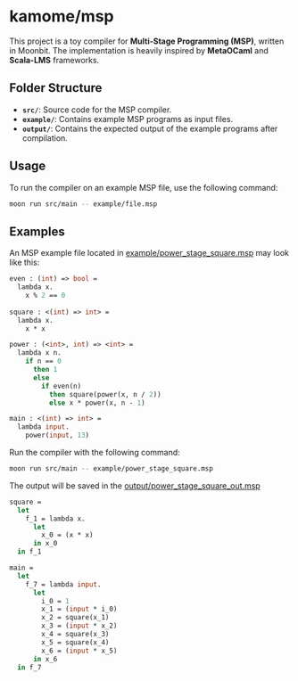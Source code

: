 # kamome/msp

This project is a toy compiler for **Multi-Stage Programming (MSP)**, written in Moonbit. The implementation is heavily inspired by **MetaOCaml** and **Scala-LMS** frameworks.


## Folder Structure

- **`src/`**: Source code for the MSP compiler.
- **`example/`**: Contains example MSP programs as input files.
- **`output/`**: Contains the expected output of the example programs after compilation.


## Usage

To run the compiler on an example MSP file, use the following command:

```bash
moon run src/main -- example/file.msp
```

## Examples

An MSP example file located in [example/power_stage_square.msp](example/power_stage_square.msp) may look like this:


```ocaml
even : (int) => bool = 
  lambda x.
    x % 2 == 0 
      
square : <(int) => int> = 
  lambda x.
    x * x

power : (<int>, int) => <int> = 
  lambda x n.
    if n == 0
      then 1
      else 
        if even(n)
          then square(power(x, n / 2))
          else x * power(x, n - 1)

main : <(int) => int> = 
  lambda input.
    power(input, 13)
```

Run the compiler with the following command:


```bash
moon run src/main -- example/power_stage_square.msp
```

The output will be saved in the [output/power_stage_square_out.msp](output/power_stage_square_out.msp)

```ocaml
square =
  let
    f_1 = lambda x.
      let
        x_0 = (x * x)
      in x_0
  in f_1

main =
  let
    f_7 = lambda input.
      let
        i_0 = 1
        x_1 = (input * i_0)
        x_2 = square(x_1)
        x_3 = (input * x_2)
        x_4 = square(x_3)
        x_5 = square(x_4)
        x_6 = (input * x_5)
      in x_6
  in f_7
```